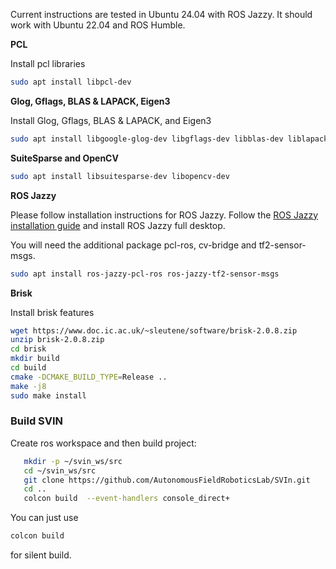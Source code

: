 Current instructions are tested in Ubuntu 24.04 with ROS Jazzy. It should work with Ubuntu 22.04 and ROS Humble.

**PCL**

Install pcl libraries

```bash
sudo apt install libpcl-dev
``` 

**Glog, Gflags, BLAS & LAPACK, Eigen3**

Install Glog, Gflags, BLAS & LAPACK, and Eigen3

```bash
sudo apt install libgoogle-glog-dev libgflags-dev libblas-dev liblapack-dev libatlas-base-dev libeigen3-dev
```

**SuiteSparse and OpenCV**

```bash
sudo apt install libsuitesparse-dev libopencv-dev
``` 

**ROS Jazzy**

Please follow installation instructions for ROS Jazzy. Follow the [ROS Jazzy installation guide](https://docs.ros.org/en/jazzy/Installation/Ubuntu-Install-Debians.html) and install ROS Jazzy full desktop.

You will need the additional package pcl-ros, cv-bridge and tf2-sensor-msgs.

```bash
sudo apt install ros-jazzy-pcl-ros ros-jazzy-tf2-sensor-msgs 
```

**Brisk**

Install brisk features

```bash
wget https://www.doc.ic.ac.uk/~sleutene/software/brisk-2.0.8.zip
unzip brisk-2.0.8.zip
cd brisk
mkdir build
cd build
cmake -DCMAKE_BUILD_TYPE=Release ..
make -j8
sudo make install
```

### Build SVIN ###

Create ros workspace and then build project:

```bash
   mkdir -p ~/svin_ws/src
   cd ~/svin_ws/src
   git clone https://github.com/AutonomousFieldRoboticsLab/SVIn.git     
   cd ..
   colcon build  --event-handlers console_direct+
```
You can just use
```bash
colcon build
```
for silent build. 
